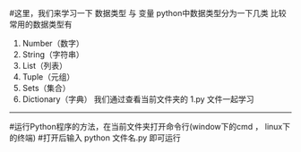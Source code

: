 #这里，我们来学习一下  数据类型 与 变量
python中数据类型分为一下几类
比较常用的数据类型有
1. Number（数字）
2. String（字符串）
3. List（列表）
4. Tuple（元组）
5. Sets（集合）
6. Dictionary（字典）
我们通过查看当前文件夹的 1.py 文件一起学习
------------------------------------------------------
#运行Python程序的方法，在当前文件夹打开命令行(window下的cmd ， linux下的终端)
#打开后输入 python 文件名.py 即可运行